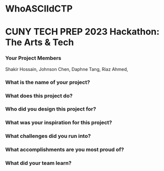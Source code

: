 # WhoASCIIdCTP

# CUNY TECH PREP 2023 Hackathon: The Arts & Tech 

### Your Project Members
Shakir Hossain,
Johnson Chen,
Daphne Tang,
Riaz Ahmed,

### What is the name of your project?    

### What does this project do?

### Who did you design this project for?

### What was your inspiration for this project?

### What challenges did you run into?

### What accomplishments are you most proud of?

### What did your team learn?
